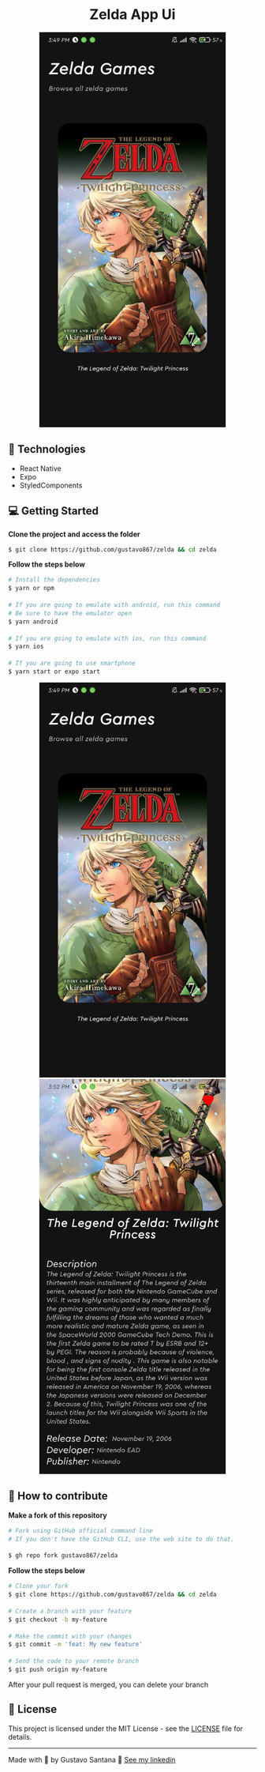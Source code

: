 <div align="center">
<h1>Zelda App Ui</h1>
<img src="./.github/screen1.jpg" height="800"></img>
</div>

## 🚀 Technologies

- React Native
- Expo
- StyledComponents

## 💻 Getting Started

**Clone the project and access the folder**

```bash
$ git clone https://github.com/gustavo867/zelda && cd zelda
```

**Follow the steps below**

```bash
# Install the dependencies
$ yarn or npm

# If you are going to emulate with android, run this command
# Be sure to have the emulator open
$ yarn android

# If you are going to emulate with ios, run this command
$ yarn ios

# If you are going to use smartphone
$ yarn start or expo start
```

<div align="center">
    <img padding={20} src="./.github/screen1.jpg"height="800"></img>
    <img src="./.github/screen2.jpg" height="800"></img>
</div>

## 🤔 How to contribute

**Make a fork of this repository**

```bash
# Fork using GitHub official command line
# If you don't have the GitHub CLI, use the web site to do that.

$ gh repo fork gustavo867/zelda
```

**Follow the steps below**

```bash
# Clone your fork
$ git clone https://github.com/gustavo867/zelda && cd zelda

# Create a branch with your feature
$ git checkout -b my-feature

# Make the commit with your changes
$ git commit -m 'feat: My new feature'

# Send the code to your remote branch
$ git push origin my-feature
```

After your pull request is merged, you can delete your branch

## 📝 License

This project is licensed under the MIT License - see the [LICENSE](LICENSE) file for details.

---

Made with 💜 by Gustavo Santana 👋 [See my linkedin](https://www.linkedin.com/in/gustavo-santana-83ba611a6/)
